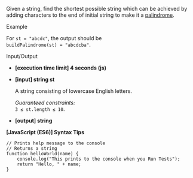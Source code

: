 Given a string, find the shortest possible string which can be achieved by
adding characters to the end of initial string to make it a
[palindrome](keyword://palindrome).

Example

For `st = "abcdc"`, the output should be  
`buildPalindrome(st) = "abcdcba"`.

Input/Output

- **\[execution time limit\] 4 seconds (js)**

- **\[input\] string st**

  A string consisting of lowercase English letters.

  _Guaranteed constraints:_  
  `3 ≤ st.length ≤ 10`.

- **\[output\] string**

**\[JavaScript (ES6)\] Syntax Tips**

    // Prints help message to the console
    // Returns a string
    function helloWorld(name) {
        console.log("This prints to the console when you Run Tests");
        return "Hello, " + name;
    }
